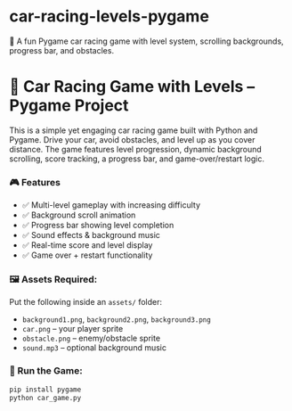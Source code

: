 # car-racing-levels-pygame
🚗 A fun Pygame car racing game with level system, scrolling backgrounds, progress bar, and obstacles.
# 🚗 Car Racing Game with Levels – Pygame Project

This is a simple yet engaging car racing game built with Python and Pygame. Drive your car, avoid obstacles, and level up as you cover distance. The game features level progression, dynamic background scrolling, score tracking, a progress bar, and game-over/restart logic.

### 🎮 Features
- ✅ Multi-level gameplay with increasing difficulty
- ✅ Background scroll animation
- ✅ Progress bar showing level completion
- ✅ Sound effects & background music
- ✅ Real-time score and level display
- ✅ Game over + restart functionality

### 🖼 Assets Required:
Put the following inside an `assets/` folder:
- `background1.png`, `background2.png`, `background3.png`
- `car.png` – your player sprite
- `obstacle.png` – enemy/obstacle sprite
- `sound.mp3` – optional background music

### 🚀 Run the Game:
```bash
pip install pygame
python car_game.py


